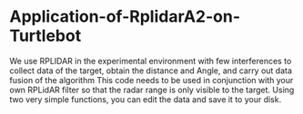 # Application-of-RplidarA2-on-Turtlebot
We use RPLIDAR in the experimental environment with few interferences to collect data of the target, obtain the distance and Angle, and carry out data fusion of the algorithm
This code needs to be used in conjunction with your own RPLidAR filter so that the radar range is only visible to the target. 
Using two very simple functions, you can edit the data and save it to your disk.

